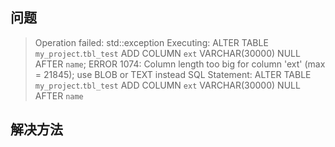 ## 问题
> Operation failed: std::exception
Executing:
ALTER TABLE `my_project`.`tbl_test` 
ADD COLUMN `ext` VARCHAR(30000) NULL AFTER `name`;
ERROR 1074: Column length too big for column 'ext' (max = 21845); use BLOB or TEXT instead
SQL Statement:
ALTER TABLE `my_project`.`tbl_test` 
ADD COLUMN `ext` VARCHAR(30000) NULL AFTER `name`

## 解决方法


